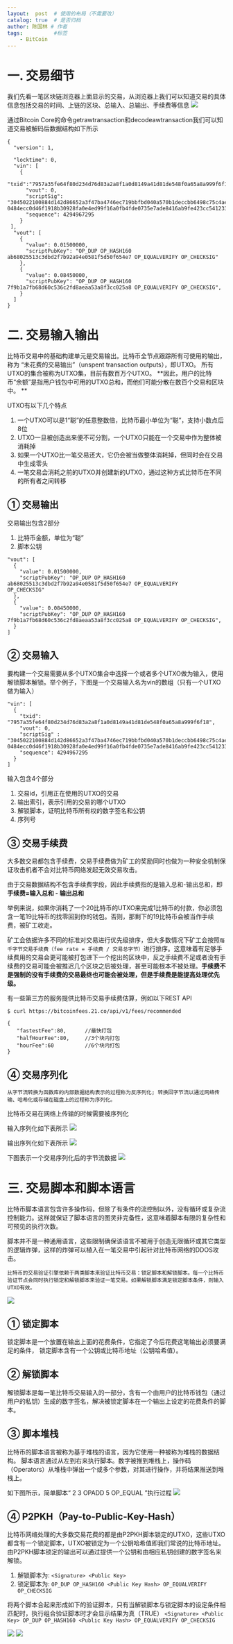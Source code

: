 ```yaml
---
layout:  post  # 使用的布局（不需要改）
catalog: true  # 是否归档
author: 陈国林 # 作者
tags:          #标签
    - BitCoin
---
```



# 一. 交易细节
我们先看一笔区块链浏览器上面显示的交易，从浏览器上我们可以知道交易的具体信息包括交易的时间、上链的区块、总输入、总输出、手续费等信息
![](http://upload-images.jianshu.io/upload_images/1785959-41aeeaa8e1e6b256.png?imageMogr2/auto-orient/strip%7CimageView2/2/w/1240)

通过Bitcoin Core的命令getrawtransaction和decodeawtransaction我们可以知道交易被解码后数据结构如下所示
```
{
  "version": 1,
  
  "locktime": 0,
  "vin": [
    {
    "txid":"7957a35fe64f80d234d76d83a2a8f1a0d8149a41d81de548f0a65a8a999f6f18",
      "vout": 0,
      "scriptSig": "3045022100884d142d86652a3f47ba4746ec719bbfbd040a570b1deccbb6498c75c4ae24cb02204b9f039ff08df09cbe9f6addac960298cad530a863ea8f53982c09db8f6e3813[ALL] 0484ecc0d46f1918b30928fa0e4ed99f16a0fb4fde0735e7ade8416ab9fe423cc5412336376789d172787ec3457eee41c04f4938de5cc17b4a10fa336a8d752adf",
      "sequence": 4294967295
    }
 ],
  "vout": [
    {
      "value": 0.01500000,
      "scriptPubKey": "OP_DUP OP_HASH160 ab68025513c3dbd2f7b92a94e0581f5d50f654e7 OP_EQUALVERIFY OP_CHECKSIG"
    },
    {
      "value": 0.08450000,
      "scriptPubKey": "OP_DUP OP_HASH160 7f9b1a7fb68d60c536c2fd8aeaa53a8f3cc025a8 OP_EQUALVERIFY OP_CHECKSIG",
    }
  ]
}
```

# 二. 交易输入输出
比特币交易中的基础构建单元是交易输出。比特币全节点跟踪所有可使用的输出，称为 “未花费的交易输出”（unspent transaction outputs），即UTXO。 所有UTXO的集合被称为UTXO集，目前有数百万个UTXO。
**因此，用户的比特币“余额”是指用户钱包中可用的UTXO总和，而他们可能分散在数百个交易和区块中。 **

UTXO有以下几个特点
1. 一个UTXO可以是1“聪”的任意整数倍，比特币最小单位为“聪”，支持小数点后8位
2. UTXO一旦被创造出来便不可分割，一个UTXO只能在一个交易中作为整体被消耗掉
3.  如果一个UTXO比一笔交易还大，它仍会被当做整体消耗掉，但同时会在交易中生成零头
4.  一笔交易会消耗之前的UTXO并创建新的UTXO，通过这种方式比特币在不同的所有者之间转移


## ① 交易输出
交易输出包含2部分
1. 比特币金额，单位为“聪”
2. 脚本公钥
```
"vout": [
  {
    "value": 0.01500000,
    "scriptPubKey": "OP_DUP OP_HASH160 ab68025513c3dbd2f7b92a94e0581f5d50f654e7 OP_EQUALVERIFY
OP_CHECKSIG"
  },
  {
    "value": 0.08450000,
    "scriptPubKey": "OP_DUP OP_HASH160 7f9b1a7fb68d60c536c2fd8aeaa53a8f3cc025a8 OP_EQUALVERIFY OP_CHECKSIG",
  }
]
```

## ② 交易输入
要构建一个交易需要从多个UTXO集合中选择一个或者多个UTXO做为输入，使用解锁脚本解锁。举个例子，下图是一个交易输入名为vin的数组（只有一个UTXO做为输入）
```
"vin": [
  {
    "txid": "7957a35fe64f80d234d76d83a2a8f1a0d8149a41d81de548f0a65a8a999f6f18",
    "vout": 0,
    "scriptSig" : "3045022100884d142d86652a3f47ba4746ec719bbfbd040a570b1deccbb6498c75c4ae24cb02204b9f039ff08df09cbe9f6addac960298cad530a863ea8f53982c09db8f6e3813[ALL] 0484ecc0d46f1918b30928fa0e4ed99f16a0fb4fde0735e7ade8416ab9fe423cc5412336376789d172787ec3457eee41c04f4938de5cc17b4a10fa336a8d752adf",
    "sequence": 4294967295
  }
]
```
输入包含4个部分
1. 交易id，引用正在使用的UTXO的交易
2. 输出索引，表示引用的交易的哪个UTXO
3. 解锁脚本，证明比特币所有权的数字签名和公钥
4. 序列号

## ③ 交易手续费
大多数交易都包含手续费，交易手续费做为矿工的奖励同时也做为一种安全机制保证攻击机者不会对比特币网络发起无效交易攻击。

由于交易数据结构不包含手续费字段，因此手续费指的是输入总和-输出总和，即
**手续费=输入总和 - 输出总和**

举例来说，如果你消耗了一个20比特币的UTXO来完成1比特币的付款，你必须包含一笔19比特币的找零回到你的钱包。否则，那剩下的19比特币会被当作手续费，被矿工收走。

矿工会依据许多不同的标准对交易进行优先级排序，但大多数情况下矿工会按照`每千字节交易手续费（fee rate = 手续费 / 交易总字节）`进行排序。这意味着有足够手续费用的交易会更可能被打包进下一个挖出的区块中，反之手续费不足或者没有手续费的交易可能会被推迟几个区块之后被处理，甚至可能根本不被处理。**手续费不是强制的没有手续费的交易最终也可能会被处理，但是手续费是能提高处理优先级。**

有一些第三方的服务提供比特币交易手续费估算，例如以下REST API
```
$ curl https://bitcoinfees.21.co/api/v1/fees/recommended

{
   "fastestFee":80,      //最快打包
   "halfHourFee":80,     //3个块内打包
   "hourFee":60          //6个块内打包
}
```

## ④ 交易序列化
`从字节流转换为函数库的内部数据结构表示的过程称为反序列化; 转换回字节流以通过网络传输、哈希化或存储在磁盘上的过程称为序列化。`

比特币交易在网络上传输的时候需要被序列化

输入序列化如下表所示
![](http://upload-images.jianshu.io/upload_images/1785959-8148f1d7622a1b82.png?imageMogr2/auto-orient/strip%7CimageView2/2/w/1240)

输出序列化如下表所示
![](http://upload-images.jianshu.io/upload_images/1785959-d804ff8f61c1c86e.png?imageMogr2/auto-orient/strip%7CimageView2/2/w/1240)

下图表示一个交易序列化后的字节流数据
![](http://upload-images.jianshu.io/upload_images/8490153-c2bfbd698cdbb37d.png?imageMogr2/auto-orient/strip)

# 三. 交易脚本和脚本语言
比特币脚本语言包含许多操作码，但除了有条件的流控制以外，没有循环或复杂流控制能力。这样就保证了脚本语言的图灵非完备性，这意味着脚本有限的复杂性和可预见的执行次数。

脚本并不是一种通用语言，这些限制确保该语言不被用于创造无限循环或其它类型的逻辑炸弹，这样的炸弹可以植入在一笔交易中引起针对比特币网络的DDOS攻击。

`比特币的交易验证引擎依赖于两类脚本来验证比特币交易：锁定脚本和解锁脚本。每一个比特币验证节点会同时执行锁定和解锁脚本来验证一笔交易。如果解锁脚本满足锁定脚本条件，则输入UTXO有效。` 

![](http://upload-images.jianshu.io/upload_images/1785959-e4060555d14bcd28.png?imageMogr2/auto-orient/strip%7CimageView2/2/w/1240)

## ① 锁定脚本
锁定脚本是一个放置在输出上面的花费条件，它指定了今后花费这笔输出必须要满足的条件， 锁定脚本含有一个公钥或比特币地址（公钥哈希值）。

## ② 解锁脚本
解锁脚本是每一笔比特币交易输入的一部分，含有一个由用户的比特币钱包（通过用户的私钥）生成的数字签名，解决被锁定脚本在一个输出上设定的花费条件的脚本。

## ③ 脚本堆栈
比特币的脚本语言被称为基于堆栈的语言，因为它使用一种被称为堆栈的数据结构。
脚本语言通过从左到右来执行脚本。数字被推到堆栈上，操作码（Operators）从堆栈中弹出一个或多个参数，对其进行操作，并将结果推送到堆栈上。

如下图所示，简单脚本“ 2 3 OPADD 5 OP_EQUAL ”执行过程
![](http://upload-images.jianshu.io/upload_images/1785959-c56755abdeed5b7b.png?imageMogr2/auto-orient/strip%7CimageView2/2/w/1240)

## ④ P2PKH（Pay-to-Public-Key-Hash）
比特币网络处理的大多数交易花费的都是由P2PKH脚本锁定的UTXO，这些UTXO都含有一个锁定脚本，UTXO被锁定为一个公钥哈希值即我们常说的比特币地址。由P2PKH脚本锁定的输出可以通过提供一个公钥和由相应私钥创建的数字签名来解锁。

1. 解锁脚本为: ```<Signature> <Public Key>```
2. 锁定脚本为: ```OP_DUP OP_HASH160 <Public Key Hash> OP_EQUALVERIFY OP_CHECKSIG```

将两个脚本合起来形成如下的验证脚本，只有当解锁脚本与锁定脚本的设定条件相匹配时，执行组合验证脚本时才会显示结果为真（TRUE）
```<Signature> <Public Key> OP_DUP OP_HASH160 <Public Key Hash> OP_EQUALVERIFY OP_CHECKSIG```

![](http://upload-images.jianshu.io/upload_images/1785959-df262c9f279a046c.png?imageMogr2/auto-orient/strip%7CimageView2/2/w/1240)
![](http://upload-images.jianshu.io/upload_images/1785959-86488f10788e53bd.png?imageMogr2/auto-orient/strip%7CimageView2/2/w/1240)

